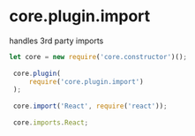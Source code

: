 # core.plugin.import

handles 3rd party imports

```js
let core = new require('core.constructor')();
 
 core.plugin(
     require('core.plugin.import')
 );
 
 core.import('React', require('react'));
 
 core.imports.React;
```
